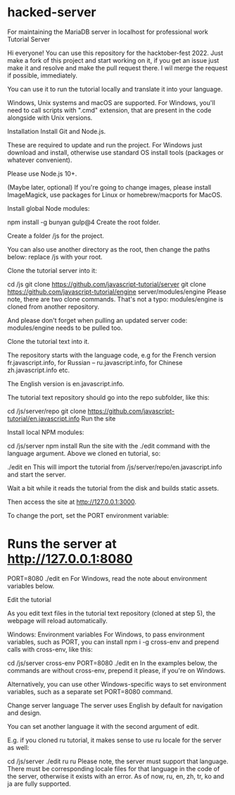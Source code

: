 # hacked-server
For maintaining the MariaDB server in localhost for professional work
Tutorial Server

Hi everyone! You can use this repository for the hacktober-fest 2022.
Just make a fork of this project and start working on it, if you get an issue just make it and resolve and make the pull request there.
I wil merge the request if possible, immediately.

You can use it to run the tutorial locally and translate it into your language.

Windows, Unix systems and macOS are supported. For Windows, you'll need to call scripts with ".cmd" extension, that are present in the code alongside with Unix versions.

Installation
Install Git and Node.js.

These are required to update and run the project. For Windows just download and install, otherwise use standard OS install tools (packages or whatever convenient).

Please use Node.js 10+.

(Maybe later, optional) If you're going to change images, please install ImageMagick, use packages for Linux or homebrew/macports for MacOS.

Install global Node modules:

npm install -g bunyan gulp@4
Create the root folder.

Create a folder /js for the project.

You can also use another directory as the root, then change the paths below: replace /js with your root.

Clone the tutorial server into it:

cd /js
git clone https://github.com/javascript-tutorial/server
git clone https://github.com/javascript-tutorial/engine server/modules/engine
Please note, there are two clone commands. That's not a typo: modules/engine is cloned from another repository.

And please don't forget when pulling an updated server code: modules/engine needs to be pulled too.

Clone the tutorial text into it.

The repository starts with the language code, e.g for the French version fr.javascript.info, for Russian – ru.javascript.info, for Chinese zh.javascript.info etc.

The English version is en.javascript.info.

The tutorial text repository should go into the repo subfolder, like this:

cd /js/server/repo
git clone https://github.com/javascript-tutorial/en.javascript.info
Run the site

Install local NPM modules:

cd /js/server
npm install
Run the site with the ./edit command with the language argument. Above we cloned en tutorial, so:

./edit en
This will import the tutorial from /js/server/repo/en.javascript.info and start the server.

Wait a bit while it reads the tutorial from the disk and builds static assets.

Then access the site at http://127.0.0.1:3000.

To change the port, set the PORT environment variable:

# Runs the server at http://127.0.0.1:8080
PORT=8080 ./edit en
For Windows, read the note about environment variables below.

Edit the tutorial

As you edit text files in the tutorial text repository (cloned at step 5), the webpage will reload automatically.

Windows: Environment variables
For Windows, to pass environment variables, such as PORT, you can install npm i -g cross-env and prepend calls with cross-env, like this:

cd /js/server
cross-env PORT=8080 ./edit en
In the examples below, the commands are without cross-env, prepend it please, if you're on Windows.

Alternatively, you can use other Windows-specific ways to set environment variables, such as a separate set PORT=8080 command.

Change server language
The server uses English by default for navigation and design.

You can set another language it with the second argument of edit.

E.g. if you cloned ru tutorial, it makes sense to use ru locale for the server as well:

cd /js/server
./edit ru ru
Please note, the server must support that language. There must be corresponding locale files for that language in the code of the server, otherwise it exists with an error. As of now, ru, en, zh, tr, ko and ja are fully supported.
